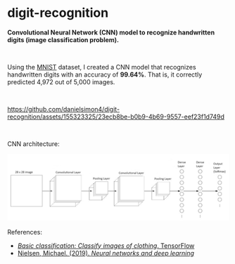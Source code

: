 # digit-recognition
**Convolutional Neural Network (CNN) model to recognize handwritten digits (image classification problem).**

<br>

Using the [MNIST](http://yann.lecun.com/exdb/mnist/) dataset, I created a CNN model that recognizes handwritten digits with an accuracy of **99.64%**. That is, it correctly predicted 4,972 out of 5,000 images.

<br>

https://github.com/danielsimon4/digit-recognition/assets/155323325/23ecb8be-b0b9-4b69-9557-eef23f1d749d

<br>

CNN architecture:

![alt text](image.png)


References:
- [*Basic classification: Classify images of clothing*. TensorFlow](https://www.tensorflow.org/tutorials/keras/classification)
- [Nielsen, Michael. (2019). *Neural networks and deep learning*](http://neuralnetworksanddeeplearning.com/index.html)
